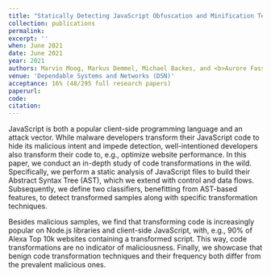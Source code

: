 ```yaml
---
title: "Statically Detecting JavaScript Obfuscation and Minification Techniques in the Wild"
collection: publications
permalink:
excerpt: ''
when: June 2021
date: June 2021
year: 2021
authors: Marvin Moog, Markus Demmel, Michael Backes, and <b>Aurore Fass</b>
venue: 'Dependable Systems and Networks (DSN)'
acceptance: 16% (48/295 full research papers)
paperurl:
code:
citation:
---
```

JavaScript is both a popular client-side programming language and an attack vector. While malware developers transform their JavaScript code to hide its malicious intent and impede detection, well-intentioned developers also transform their code to, e.g., optimize website performance. In this paper, we conduct an in-depth study of code transformations in the wild. Specifically, we perform a static analysis of JavaScript files to build their Abstract Syntax Tree (AST), which we extend with control and data flows. Subsequently, we define two classifiers, benefitting from AST-based features, to detect transformed samples along with specific transformation techniques.

Besides malicious samples, we find that transforming code is increasingly popular on Node.js libraries and client-side JavaScript, with, e.g., 90% of Alexa Top 10k websites containing a transformed script. This way, code transformations are no indicator of maliciousness. Finally, we showcase that benign code transformation techniques and their frequency both differ from the prevalent malicious ones.